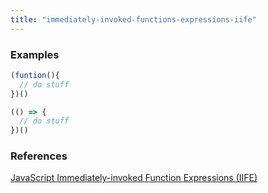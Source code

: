```yaml
---
title: "immediately-invoked-functions-expressions-iife"
---
```


### Examples 

```javascript 
(funtion(){
  // do stuff 
})()
```

```javascript 
(() => {
  // do stuff 
})()
```

### References

[JavaScript Immediately-invoked Function Expressions (IIFE)](https://flaviocopes.com/javascript-iife/)
